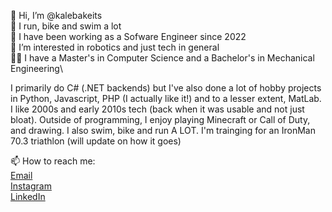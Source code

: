 👋 Hi, I’m @kalebakeits\
🏃 I run, bike and swim a lot\
💼 I have been working as a Sofware Engineer since 2022\
🤖 I’m interested in robotics and just tech in general\
🧑‍🎓 I have a Master's in Computer Science and a Bachelor's in Mechanical Engineering\

I primarily do C# (.NET backends) but I've also done a lot of hobby projects in Python, Javascript, PHP (I actually like it!) and to a lesser extent, MatLab.\
I like 2000s and early 2010s tech (back when it was usable and not just bloat). Outside of programming, I enjoy playing Minecraft or Call of Duty, and drawing.
I also swim, bike and run A LOT. I'm trainging for an IronMan 70.3 triathlon (will update on how it goes)

📫 How to reach me:\
    [Email](mailto:kalebahelp@gmail.com)\
    [Instagram](https://www.instagram.com/kaleba.k/)\
    [LinkedIn](https://www.linkedin.com/in/kalebakeitshokile/)

<!---
A dice game I made: https://student.csc.liv.ac.uk/~sgkkeits/game.html
About Me: http://kalebakeitshokile.co.uk

kalebakeits/kalebakeits is a ✨ special ✨ repository because its `README.md` (this file) appears on your GitHub profile.
You can click the Preview link to take a look at your changes.
--->
